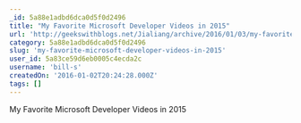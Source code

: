 ```yaml
---
_id: 5a88e1adbd6dca0d5f0d2496
title: "My Favorite Microsoft Developer Videos in 2015"
url: 'http://geekswithblogs.net/Jialiang/archive/2016/01/03/my-favorite-microsoft-developer-videos-in-2015.aspx'
category: 5a88e1adbd6dca0d5f0d2496
slug: 'my-favorite-microsoft-developer-videos-in-2015'
user_id: 5a83ce59d6eb0005c4ecda2c
username: 'bill-s'
createdOn: '2016-01-02T20:24:28.000Z'
tags: []
---
```


My Favorite Microsoft Developer Videos in 2015
